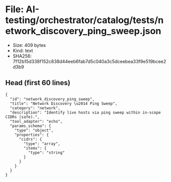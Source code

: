 # File: AI-testing/orchestrator/catalog/tests/network_discovery_ping_sweep.json

- Size: 409 bytes
- Kind: text
- SHA256: 7f12b15d338f152c838d44eeb6fab7d5c040a3c5dceebea33f9e519bcee2d3b9

## Head (first 60 lines)

```
{
  "id": "network_discovery_ping_sweep",
  "title": "Network Discovery \u2014 Ping Sweep",
  "category": "network",
  "description": "Identify live hosts via ping sweep within in-scope CIDRs (safe).",
  "tool_adapter": "echo",
  "params_schema": {
    "type": "object",
    "properties": {
      "cidrs": {
        "type": "array",
        "items": {
          "type": "string"
        }
      }
    }
  }
}
```

